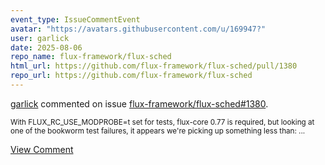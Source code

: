 ```yaml
---
event_type: IssueCommentEvent
avatar: "https://avatars.githubusercontent.com/u/169947?"
user: garlick
date: 2025-08-06
repo_name: flux-framework/flux-sched
html_url: https://github.com/flux-framework/flux-sched/pull/1380
repo_url: https://github.com/flux-framework/flux-sched
---
```


<a href='https://github.com/garlick' target='_blank'>garlick</a> commented on issue <a href='https://github.com/flux-framework/flux-sched/pull/1380' target='_blank'>flux-framework/flux-sched#1380</a>.

<small>With FLUX_RC_USE_MODPROBE=t set for tests, flux-core 0.77 is required, but looking at one of the bookworm test failures, it appears we're picking up something less than:...</small>

<a href='https://github.com/flux-framework/flux-sched/pull/1380' target='_blank'>View Comment</a>